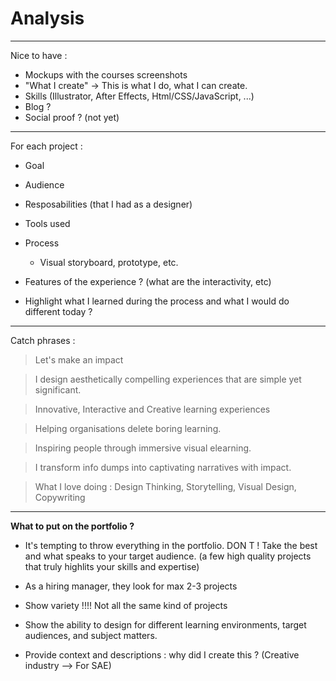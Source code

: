 # Analysis

---

Nice to have :

- Mockups with the courses screenshots
- "What I create" -> This is what I do, what I can create.
- Skills (Illustrator, After Effects, Html/CSS/JavaScript, ...)
- Blog ?
- Social proof ? (not yet)

---

For each project :

- Goal
- Audience
- Resposabilities (that I had as a designer)
- Tools used
- Process
  - Visual storyboard, prototype, etc.
- Features of the experience ? (what are the interactivity, etc)

- Highlight what I learned during the process and what I would do different today ?

---

Catch phrases :

> Let's make an impact

> I design aesthetically compelling experiences that are simple yet significant.

> Innovative, Interactive and Creative learning experiences

> Helping organisations delete boring learning.

> Inspiring people through immersive visual elearning.

> I transform info dumps into captivating narratives with impact.

> What I love doing : Design Thinking, Storytelling, Visual Design, Copywriting

---

**What to put on the portfolio ?**

- It's tempting to throw everything in the portfolio. DON T ! Take the best and what speaks to your target audience. (a few high quality projects that truly highlits your skills and expertise)

- As a hiring manager, they look for max 2-3 projects

- Show variety !!!! Not all the same kind of projects

- Show the ability to design for different learning environments, target audiences, and subject matters.

- Provide context and descriptions : why did I create this ? (Creative industry --> For SAE)
